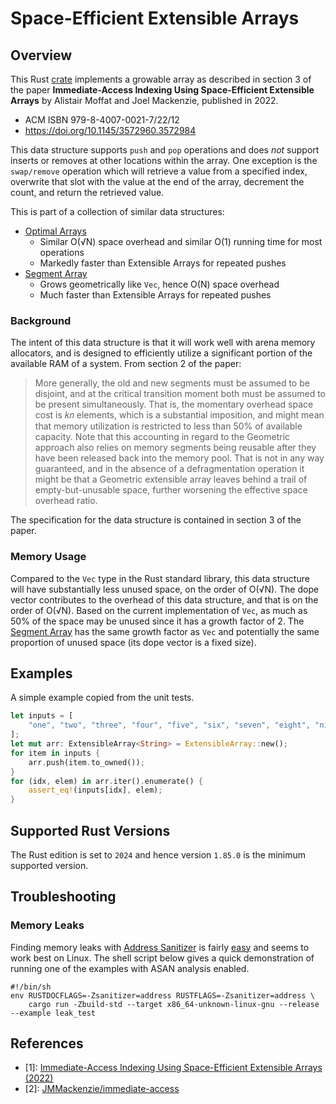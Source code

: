 # Space-Efficient Extensible Arrays

## Overview

This Rust [crate](https://crates.io/crates/extarray) implements a growable array as described in section 3 of the paper **Immediate-Access Indexing Using Space-Efficient Extensible Arrays** by Alistair Moffat and Joel Mackenzie, published in 2022.

* ACM ISBN 979-8-4007-0021-7/22/12
* https://doi.org/10.1145/3572960.3572984

This data structure supports `push` and `pop` operations and does _not_ support inserts or removes at other locations within the array. One exception is the `swap/remove` operation which will retrieve a value from a specified index, overwrite that slot with the value at the end of the array, decrement the count, and return the retrieved value.

This is part of a collection of similar data structures:

* [Optimal Arrays](https://github.com/nlfiedler/optarray)
    - Similar O(√N) space overhead and similar O(1) running time for most operations
    - Markedly faster than Extensible Arrays for repeated pushes
* [Segment Array](https://github.com/nlfiedler/segarray)
    - Grows geometrically like `Vec`, hence O(N) space overhead
    - Much faster than Extensible Arrays for repeated pushes

### Background

The intent of this data structure is that it will work well with arena memory allocators, and is designed to efficiently utilize a significant portion of the available RAM of a system. From section 2 of the paper:

> More generally, the old and new segments must be assumed to be disjoint, and
> at the critical transition moment both must be assumed to be present
> simultaneously. That is, the momentary overhead space cost is 𝑘𝑛 elements,
> which is a substantial imposition, and might mean that memory utilization is
> restricted to less than 50% of available capacity. Note that this accounting in
> regard to the Geometric approach also relies on memory segments being reusable
> after they have been released back into the memory pool. That is not in any way
> guaranteed, and in the absence of a defragmentation operation it might be that
> a Geometric extensible array leaves behind a trail of empty-but-unusable space,
> further worsening the effective space overhead ratio.

The specification for the data structure is contained in section 3 of the paper.

### Memory Usage

Compared to the `Vec` type in the Rust standard library, this data structure will have substantially less unused space, on the order of O(√N). The dope vector contributes to the overhead of this data structure, and that is on the order of O(√N). Based on the current implementation of `Vec`, as much as 50% of the space may be unused since it has a growth factor of 2. The [Segment Array](https://github.com/nlfiedler/segarray) has the same growth factor as `Vec` and potentially the same proportion of unused space (its dope vector is a fixed size).

## Examples

A simple example copied from the unit tests.

```rust
let inputs = [
    "one", "two", "three", "four", "five", "six", "seven", "eight", "nine",
];
let mut arr: ExtensibleArray<String> = ExtensibleArray::new();
for item in inputs {
    arr.push(item.to_owned());
}
for (idx, elem) in arr.iter().enumerate() {
    assert_eq!(inputs[idx], elem);
}
```

## Supported Rust Versions

The Rust edition is set to `2024` and hence version `1.85.0` is the minimum supported version.

## Troubleshooting

### Memory Leaks

Finding memory leaks with [Address Sanitizer](https://clang.llvm.org/docs/AddressSanitizer.html) is fairly [easy](https://doc.rust-lang.org/beta/unstable-book/compiler-flags/sanitizer.html) and seems to work best on Linux. The shell script below gives a quick demonstration of running one of the examples with ASAN analysis enabled.

```shell
#!/bin/sh
env RUSTDOCFLAGS=-Zsanitizer=address RUSTFLAGS=-Zsanitizer=address \
    cargo run -Zbuild-std --target x86_64-unknown-linux-gnu --release --example leak_test
```

## References

* \[1\]: [Immediate-Access Indexing Using Space-Efficient Extensible Arrays (2022)](https://www.semanticscholar.org/paper/Immediate-Access-Indexing-Using-Space-Efficient-Moffat/31e7dd2ee63efa92009035f4f04d9569ed3024c6)
* \[2\]: [JMMackenzie/immediate-access](https://github.com/JMMackenzie/immediate-access)
